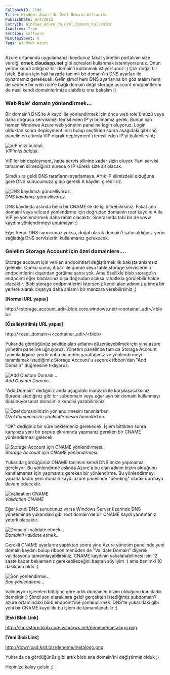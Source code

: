```yaml
---
FallbackID: 2786
Title: Windows Azure'da Özel Domain Kullanımı
PublishDate: 9/4/2012
EntryID: Windows_Azure_da_Ozel_Domain_Kullanimi
IsActive: True
Section: software
MinutesSpent: 0
Tags: Windows Azure
---
```

Azure ortamında uygulamanızı koydunuz fakat yönetim portalının size
verdiği **ornek.cloudapp.net** gibi adresleri kullanmak istemiyorsunuz.
Onun yerine kendi aldığınız bir domain'i kullanmak istiyorsunuz :) Çok
doğal bir istek. Bunun için hali hazırda tanımlı bir domain'in DNS
ayarları ile oynamamız gerekecek. Gelin şimdi hem DNS ayarlarına bir göz
atalım hem de sadece bir web role'e bağlı domain değil storage account
endpointlerini de nasıl kendi domainlerimize alabiliriz ona bakalım :)

### Web Role' domain yönlendirmek...

Bir domain'i DNS'te A kaydı ile yönlendirmek için önce web role'ümüzü
veya daha doğrusu servisimizi temsil eden IP'yi bulmamız gerek. Bunun
için hemen Windows Azure web yönetim paneline login oluyoruz. Login
olduktan sonra deployment'ınızı bulup seçtikten sonra aşağıdaki gibi sağ
panelin en altında VIP olarak deployment'ı temsil eden IP'yi
bulabilirsiniz.

![VIP'mizi bulduk.](http://cdn.daron.yondem.com/assets/2786/domain.png)\
*VIP'mizi bulduk.*

VIP'ler bir deployment, hatta servis silinine kadar sizin oluyor. Yani
servisi tamamen silmediğiniz sürece o IP sürekli size ait olacak.

Şimdi sıra geldi DNS taraflarını ayarlamaya. Artık IP elimizdeki
olduğuna göre DNS sunucumuza gidip gerekli A kaydını girebiliriz.

![DNS kaydımızı
güncelliyoruz.](http://cdn.daron.yondem.com/assets/2786/domain2.png)\
*DNS kaydımızı güncelliyoruz.*

DNS kaydında aslında belki bir CNAME ile de işi bitirebilirsiniz. Fakat
ana domaini veya wilcard yönlendirme için doğrudan domainin root kaydını
A ile VIP'ye yönlendirmek daha rahat olacaktır. Sonrasında tabi bir de
www kaydını yönlendirmeyi unutmayın :)

Eğer kendi DNS sunucunuz yoksa, doğal olarak domain'i satın aldığınız
yerin sağladığı DNS servislerini kullanmanız gerekecek.

### Gelelim Storage Account için özel domainlere....

Storage account için verilen endpointleri değiştirmek ilk bakışta
anlamsız gelebilir. Çünkü sonuç itibari ile queue veya table storage
servislerinin endpointlerini dışarıdan görülme şansı yok. Ama özellikle
blob storage'ın endpointi eğer bloblarınız dışa doğrudan açıksa
rahatlıkla görülebilir halde olacaktır. Blob storage endpointlerini
isterseniz kendi alan adınınız altında bir yerlere alarak dışarıya daha
anlamlı bir manzara verebilirsiniz ;)

**[Normal URL yapısı]**

http://\<storage\_account\_adi\>.blob.core.windows.net/\<container\_adi\>/\<blob\>

**[Özelleştirilmiş URL yapısı]**

http://\<ozel\_domain\>/\<container\_adi\>/\<blob\>

Yukarıda gördüğünüz şekilde alan adlarını düzenleyebilmek için yine
azure yönetim paneline uğruyoruz. Yönetim panelinde tam da Storage
Account tanımladığımız yerde daha önceden yarattığımız ve yönlendirmeyi
tanımlamak istediğimiz Storage Account'u seçerek ribbon'dan "Add Domain"
düğmesine tıklıyoruz.

![Add Custom
Domain...](http://cdn.daron.yondem.com/assets/2786/domain3.png)\
*Add Custom Domain...*

"Add Domain" dediğiniz anda aşağıdaki manzara ile karşılaşacaksınız.
Burada istediğiniz gibi bir subdomain veya eğer ayrı bir domain
kullanmayı düşünüyorsanız domain'in kendisi yazabilirsiniz.

![Özel domainimizin yönlendirmesini
tanımlarken.](http://cdn.daron.yondem.com/assets/2786/domain4.png)\
*Özel domainimizin yönlendirmesini tanımlarken.*

"OK" dediğiniz bir süre beklemeniz gerekecek. İşlem bittikten sonra
karşınıza yeni bir popup ekranında yapmanız gereken bir CNAME
yönlendirmesi gelecek.

![Storage Account için CNAME
yönlendirmesi.](http://cdn.daron.yondem.com/assets/2786/domain5.png)\
*Storage Account için CNAME yönlendirmesi.*

Yukarıda gördüğünüz CNAME tanımını kendi DNS'imize yapmamız gerekiyor.
Bu yönlendirme aslında Azure'a bu alan adının bizim olduğunu
kanıtlamamız için yapmamız gereken bir yönlendirme. Bu yönlendirmeyi
yapana kadar yeni domain kaydı azure panelinde "pending" olarak durmaya
devam edecektir.

![Validation
CNAME](http://cdn.daron.yondem.com/assets/2786/domain7.png)\
*Validation CNAME*

Eğer kendi DNS sunucunuz varsa Windows Server üzerinde DNS yönetiminde
yukarıdaki gibi root domain'de bir CNAME kaydı yaratmanız yeterli
olacaktır.

![Domain'i validate
etmek...](http://cdn.daron.yondem.com/assets/2786/domain6.png)\
*Domain'i validate etmek...*

Gerekli CNAME ayarlarını yaptıktan sonra yine Azure yönetim panelinde
yeni domain kaydını bulup ribbon menüden de "Validate Domain" diyerek
validasyonu tamamlayabilirsiniz. CNAME kaydının yakalanabilmesi için 12
saate kadar beklemeniz gerekebileceğini baştan söyliyim :) ama benimki
10 dakikada oldu :)

![Son
yönlendirme...](http://cdn.daron.yondem.com/assets/2786/domain8.png)\
*Son yönlendirme...*

Validasyon işlemleri bittiğine göre artık domain'in bizim olduğunu
kanıtladık demektir :) Şimdi son olarak sıra geldi gerçekten istediğimiz
subdomain'i azure ortamındaki blob endpoint'ine yönlendirmek. DNS'te
yukarıdaki gibi yeni bir CNAME kaydı ile bu işlem de tamamlanabilir :)

**[Eski Blob Link]**

http://shortstore.blob.core.windows.net/deneme/inetalogo.png

**[Yeni Blob Link]**

http://download.kslt.biz/deneme/inetalogo.png

Yukarıda da gördüğünüz gibi artık blob ana domain'ini değiştirmiş olduk
;)

Hepinize kolay gelsin ;)


